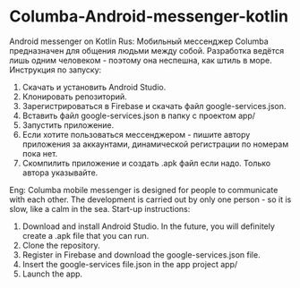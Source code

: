 # Columba-Android-messenger-kotlin
Android messenger on Kotlin
Rus: 
Мобильный мессенджер Columba предназначен для общения людьми между собой. Разработка ведётся лишь одним человеком - поэтому она неспешна, как штиль в море. 
Инструкция по запуску: 
1. Скачать и установить Android Studio. 
2. Клонировать репозиторий.
3. Зарегистрироваться в Firebase и скачать файл google-services.json.
4. Вставить файл google-services.json в папку с проектом app/
5. Запустить приложение. 
6. Если хотите пользоваться мессенджером - пишите автору приложения за аккаунтами, динамической регистрации по номерам пока нет. 
7. Скомпилить приложение и создать .apk файл если надо. Только автора указывайте.

Eng: 
Columba mobile messenger is designed for people to communicate with each other. The development is carried out by only one person - so it is slow, like a calm in the sea.
Start-up instructions:
1. Download and install Android Studio. In the future, you will definitely create a .apk file that you can run.
2. Clone the repository.
3. Register in Firebase and download the google-services.json file.
4. Insert the google-services file.json in the app project app/
5. Launch the app.
